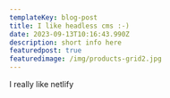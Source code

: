```yaml
---
templateKey: blog-post
title: I like headless cms :-)
date: 2023-09-13T10:16:43.990Z
description: short info here
featuredpost: true
featuredimage: /img/products-grid2.jpg
---
```

I really like netlify